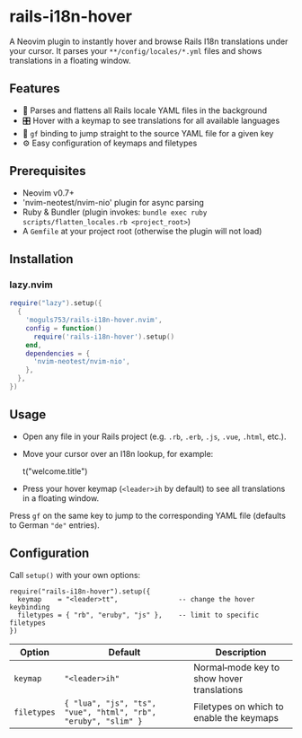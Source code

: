 # rails-i18n-hover

A Neovim plugin to instantly hover and browse Rails I18n translations under your cursor. It parses your `**/config/locales/*.yml` files and shows translations in a floating window.

## Features

- 🔄 Parses and flattens all Rails locale YAML files in the background  
- 🎛️ Hover with a keymap to see translations for all available languages  
- 📄 `gf` binding to jump straight to the source YAML file for a given key  
- ⚙️ Easy configuration of keymaps and filetypes

## Prerequisites

- Neovim v0.7+  
- 'nvim-neotest/nvim-nio' plugin for async parsing 
- Ruby & Bundler (plugin invokes: `bundle exec ruby scripts/flatten_locales.rb <project_root>`)  
- A `Gemfile` at your project root (otherwise the plugin will not load)

## Installation

### lazy.nvim

```lua
require("lazy").setup({
  {
    'moguls753/rails-i18n-hover.nvim',
    config = function()
      require('rails-i18n-hover').setup()
    end,
    dependencies = {
      'nvim-neotest/nvim-nio',
    },
  },
})
```

## Usage

- Open any file in your Rails project (e.g. `.rb`, `.erb`, `.js`, `.vue`, `.html`, etc.).

- Move your cursor over an I18n lookup, for example:

    t("welcome.title")

- Press your hover keymap (`<leader>ih` by default) to see all translations in a floating window.

Press `gf` on the same key to jump to the corresponding YAML file (defaults to German `"de"` entries).

## Configuration

Call `setup()` with your own options:

    require("rails-i18n-hover").setup({
      keymap    = "<leader>tt",               -- change the hover keybinding
      filetypes = { "rb", "eruby", "js" },    -- limit to specific filetypes
    })

| Option     | Default                                                                                     | Description                                                  |
| ---------- | ------------------------------------------------------------------------------------------- | ------------------------------------------------------------ |
| `keymap`   | `"<leader>ih"`                                                                              | Normal‐mode key to show hover translations                   |
| `filetypes`| `{ "lua", "js", "ts", "vue", "html", "rb", "eruby", "slim" }`                                | Filetypes on which to enable the keymaps                     |

